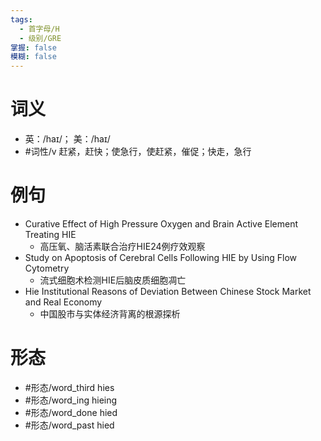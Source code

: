 ```yaml
---
tags:
  - 首字母/H
  - 级别/GRE
掌握: false
模糊: false
---
```

# 词义
- 英：/haɪ/； 美：/haɪ/
- #词性/v  赶紧，赶快；使急行，使赶紧，催促；快走，急行
# 例句
- Curative Effect of High Pressure Oxygen and Brain Active Element Treating HIE
	- 高压氧、脑活素联合治疗HIE24例疗效观察
- Study on Apoptosis of Cerebral Cells Following HIE by Using Flow Cytometry
	- 流式细胞术检测HIE后脑皮质细胞凋亡
- Hie Institutional Reasons of Deviation Between Chinese Stock Market and Real Economy
	- 中国股市与实体经济背离的根源探析
# 形态
- #形态/word_third hies
- #形态/word_ing hieing
- #形态/word_done hied
- #形态/word_past hied
